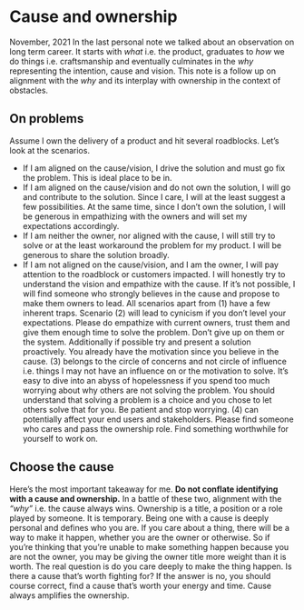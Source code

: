 # Cause and ownership
November, 2021
In the last personal note we talked about an observation on long term
career. It starts with
*what* i.e. the product, graduates to *how* we do things
i.e. craftsmanship and eventually culminates in the *why* representing the
intention, cause and vision. This note is a follow up on alignment with the
*why* and its interplay with ownership in the context of obstacles.
## On problems
Assume I own the delivery of a product and hit several roadblocks. Let’s look at the scenarios.
- If I am aligned on the cause/vision, I drive the solution and must go fix the problem. This is ideal place to be in.
- If I am aligned on the cause/vision and do not own the solution, I will go and contribute to the solution. Since I care, I will at the least suggest a few possibilities. At the same time, since I don’t own the solution, I will be generous in empathizing with the owners and will set my expectations accordingly.
- If I am neither the owner, nor aligned with the cause, I will still try to solve or at the least workaround the problem for my product. I will be generous to share the solution broadly.
- If I am not aligned on the cause/vision, and I am the owner, I will pay attention to the roadblock or customers impacted. I will honestly try to understand the vision and empathize with the cause. If it’s not possible, I will find someone who strongly believes in the cause and propose to make them owners to lead.
All scenarios apart from (1) have a few inherent traps.
Scenario (2) will lead to cynicism if you don’t level your expectations. Please do empathize with current owners, trust them and give them enough time to solve the problem. Don’t give up on them or the system. Additionally if possible try and present a solution proactively. You already have the motivation since you believe in the cause.
(3) belongs to the circle of concerns and not circle of influence i.e. things I may not have an influence on or the motivation to solve. It’s easy to dive into an abyss of hopelessness if you spend too much worrying about why others are not solving the problem. You should understand that solving a problem is a choice and you chose to let others solve that for you. Be patient and stop worrying.
(4) can potentially affect your end users and stakeholders. Please find someone who cares and pass the ownership role. Find something worthwhile for yourself to work on.
## Choose the cause
Here’s the most important takeaway for me.
**Do not conflate identifying with
a cause and ownership.** In a battle of these two, alignment with the *“why”*
i.e. the cause always wins. Ownership is a title, a position or a role played by
someone. It is temporary. Being one with a cause is deeply personal and defines
who you are. If you care about a thing, there will be a way to make it happen,
whether you are the owner or otherwise.
So if you’re thinking that you’re unable to make something happen because you are not the owner, you may be giving the owner title more weight than it is worth. The real question is do you care deeply to make the thing happen. Is there a cause that’s worth fighting for?
If the answer is no, you should course correct, find a cause that’s worth your energy and time. Cause always amplifies the ownership.